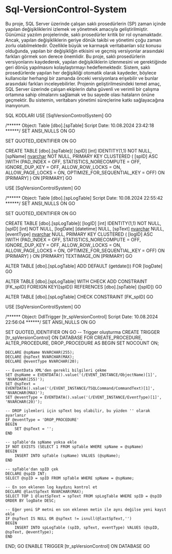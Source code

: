 # Sql-VersionControl-System

Bu proje, SQL Server üzerinde çalışan saklı prosedürlerin (SP) zaman içinde yapılan değişikliklerini izlemek ve yönetmek amacıyla geliştirilmiştir. Günümüz yazılım projelerinde, saklı prosedürler kritik bir rol oynamaktadır. Ancak, yapılan değişikliklerin geriye dönük takibi ve yönetimi çoğu zaman zorlu olabilmektedir. Özellikle büyük ve karmaşık veritabanları söz konusu olduğunda, yapılan bir değişikliğin etkisini ve geçmiş versiyonlar arasındaki farkları görmek son derece önemlidir.
Bu proje, saklı prosedürlerin versiyonlarını kaydederek, yapılan değişikliklerin izlenmesini ve gerektiğinde geri dönüş yapılmasını kolaylaştırmayı hedeflemektedir. Sistem, saklı prosedürlerde yapılan her değişikliği otomatik olarak kaydeder, böylece kullanıcılar herhangi bir zamanda önceki versiyonlara erişebilir ve bunlar arasındaki farkları inceleyebilirler.
Projenin geliştirilmesindeki temel amaç, SQL Server üzerinde çalışan ekiplerin daha güvenli ve verimli bir çalışma ortamına sahip olmalarını sağlamak ve bu sayede olası hataların önüne geçmektir. Bu sistemin, veritabanı yönetimi süreçlerine katkı sağlayacağına inanıyorum.

SQL KODLARI
USE [SqlVersionControlSystem]
GO

/****** Object:  Table [dbo].[spTable]    Script Date: 10.08.2024 23:42:18 ******/
SET ANSI_NULLS ON
GO

SET QUOTED_IDENTIFIER ON
GO

CREATE TABLE [dbo].[spTable](
	[spID] [int] IDENTITY(1,1) NOT NULL,
	[spName] [nvarchar](255) NOT NULL,
PRIMARY KEY CLUSTERED 
(
	[spID] ASC
)WITH (PAD_INDEX = OFF, STATISTICS_NORECOMPUTE = OFF, IGNORE_DUP_KEY = OFF, ALLOW_ROW_LOCKS = ON, ALLOW_PAGE_LOCKS = ON, OPTIMIZE_FOR_SEQUENTIAL_KEY = OFF) ON [PRIMARY]
) ON [PRIMARY]
GO


USE [SqlVersionControlSystem]
GO

/****** Object:  Table [dbo].[spLogTable]    Script Date: 10.08.2024 22:55:42 ******/
SET ANSI_NULLS ON
GO

SET QUOTED_IDENTIFIER ON
GO

CREATE TABLE [dbo].[spLogTable](
	[logID] [int] IDENTITY(1,1) NOT NULL,
	[spID] [int] NOT NULL,
	[logDate] [datetime] NULL,
	[spText] [nvarchar](max) NULL,
	[eventType] [nvarchar](20) NULL,
PRIMARY KEY CLUSTERED 
(
	[logID] ASC
)WITH (PAD_INDEX = OFF, STATISTICS_NORECOMPUTE = OFF, IGNORE_DUP_KEY = OFF, ALLOW_ROW_LOCKS = ON, ALLOW_PAGE_LOCKS = ON, OPTIMIZE_FOR_SEQUENTIAL_KEY = OFF) ON [PRIMARY]
) ON [PRIMARY] TEXTIMAGE_ON [PRIMARY]
GO

ALTER TABLE [dbo].[spLogTable] ADD  DEFAULT (getdate()) FOR [logDate]
GO

ALTER TABLE [dbo].[spLogTable]  WITH CHECK ADD  CONSTRAINT [FK_spID] FOREIGN KEY([spID])
REFERENCES [dbo].[spTable] ([spID])
GO

ALTER TABLE [dbo].[spLogTable] CHECK CONSTRAINT [FK_spID]
GO


USE [SqlVersionControlSystem]
GO

/****** Object:  DdlTrigger [tr_spVersionControl]    Script Date: 10.08.2024 22:56:04 ******/
SET ANSI_NULLS ON
GO

SET QUOTED_IDENTIFIER ON
GO
-- Trigger oluşturma
CREATE TRIGGER [tr_spVersionControl]
ON DATABASE
FOR CREATE_PROCEDURE, ALTER_PROCEDURE, DROP_PROCEDURE
AS
BEGIN
    SET NOCOUNT ON;

    DECLARE @spName NVARCHAR(255);
    DECLARE @spText NVARCHAR(MAX);
    DECLARE @eventType NVARCHAR(20);

    -- EventData XML'den gerekli bilgileri çekme
    SET @spName = EVENTDATA().value('(/EVENT_INSTANCE/ObjectName)[1]', 'NVARCHAR(255)');
    SET @spText = EVENTDATA().value('(/EVENT_INSTANCE/TSQLCommand/CommandText)[1]', 'NVARCHAR(MAX)');
    SET @eventType = EVENTDATA().value('(/EVENT_INSTANCE/EventType)[1]', 'NVARCHAR(20)');

    -- DROP işlemleri için spText boş olabilir, bu yüzden '' olarak ayarlanır
    IF @eventType = 'DROP_PROCEDURE'
    BEGIN
        SET @spText = '';
    END

    -- spTable'da spName yoksa ekle
    IF NOT EXISTS (SELECT 1 FROM spTable WHERE spName = @spName)
    BEGIN
        INSERT INTO spTable (spName) VALUES (@spName);
    END

    -- spTable'dan spID çek
    DECLARE @spID INT;
    SELECT @spID = spID FROM spTable WHERE spName = @spName;
	
    -- En son eklenen log kaydını kontrol et
    DECLARE @lastSpText NVARCHAR(MAX);
    SELECT TOP 1 @lastSpText = spText FROM spLogTable WHERE spID = @spID ORDER BY logDate DESC;
	
    -- Eğer yeni SP metni en son eklenen metin ile aynı değilse yeni kayıt ekle
    IF @spText IS NULL OR @spText != isnull(@lastSpText,'')
    BEGIN
        INSERT INTO spLogTable (spID, spText, eventType) VALUES (@spID, @spText, @eventType);
    END
END;
GO
ENABLE TRIGGER [tr_spVersionControl] ON DATABASE
GO


